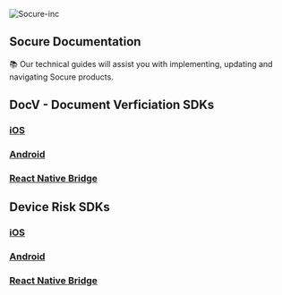 ![Socure-inc](https://www.socure.com/hubfs/soc_logo.svg)

## Socure Documentation
:books: Our technical guides will assist you with implementing, updating and navigating Socure products.

## DocV - Document Verficiation SDKs

### [iOS](https://github.com/socure-inc/socure-ios-sdk/tree/master/Frameworks/SocureSDK)
### [Android](https://github.com/socure-inc/socure-android-sdk/tree/master/SocureSDK)

### [React Native Bridge](https://github.com/socure-inc/socure-sdk-react-native)

## Device Risk SDKs

### [iOS](https://github.com/socure-inc/socure-ios-sdk/tree/master/Frameworks/DeviceRisk)
### [Android](https://github.com/socure-inc/socure-android-sdk/tree/master/DeviceRiskSDK)

### [React Native Bridge](https://github.com/socure-inc/Socure-DeviceRisk-React-sdk)


